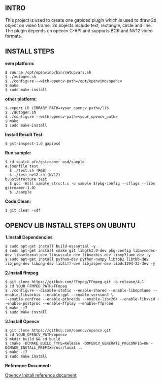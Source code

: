 INTRO
----------
This project is used to create one gapiosd plugin which is used to draw 2d object on video frame.
2d objects include text, rectangle, circle and line.
The plugin depends on opencv G-API and supports BGR and NV12 video formats.

INSTALL STEPS
-------------
**evm platform:**

    $ source /opt/openvino/bin/setupvars.sh
    $ ./autogen.sh
    $ ./configure --with-opencv-path=/opt/openvino/opencv
    $ make
    $ sudo make install

**other platform:**

    $ export LD_LIBRARY_PATH=<your_opencv_path>/lib
    $ ./autogen.sh
    $ ./configure --with-opencv-path=<your_opencv_path>
    $ make
    $ sudo make install

**Install Result Test:**

    $ gst-inspect-1.0 gapiosd

**Run sample:**

    $ cd <patch of>/gstreamer-osd/sample
    a.jsonfile test
      $ ./test.sh (RGB)
      $ ./test_nv12.sh (NV12)
    b.GstStructure test
      $ gcc -Wall sample_struct.c -o sample $(pkg-config --cflags --libs gstreamer-1.0)
      $ ./sample

**Code Clean:**

    $ git clean -xdf

OPENCV LIB INSTALL STEPS ON UBUNTU
----------------------------------
**1.Install Dependencies**

    $ sudo apt-get install build-essential -y
    $ sudo apt-get install cmake git libgtk2.0-dev pkg-config libavcodec-dev libavformat-dev libswscale-dev libvorbis-dev libmp3lame-dev -y
    $ sudo apt-get install python-dev python-numpy libtbb2 libtbb-dev libjpeg-dev libpng-dev libtiff-dev libjasper-dev libdc1394-22-dev -y

**2.Install ffmpeg**

    $ git clone https://github.com/FFmpeg/FFmpeg.git -b release/4.1
    $ cd YOUR_FFMPEG_PATH/FFmpeg
    $ ./configure --disable-static --enable-shared --enable-libmp3lame --enable-libvorbis --enable-gpl --enable-version3 \
    --enable-nonfree --enable-pthreads --enable-libx264 --enable-libxvid --enable-postproc --enable-ffplay --enable-ffprobe
    $ make -j7
    $ sudo make install

**3.Install Opencv**

    $ git clone https://github.com/opencv/opencv.git
    $ cd YOUR_OPENCV_PATH/opencv
    $ mkdir build && cd build
    $ cmake -DCMAKE_BUILD_TYPE=Release -DOPENCV_GENERATE_PKGCONFIG=ON -DCMAKE_INSTALL_PREFIX=/usr/local ..
    $ make -j7
    $ sudo make install

**Reference Document:**

[Opencv Install reference document](https://docs.opencv.org/trunk/d7/d9f/tutorial_linux_install.html)
